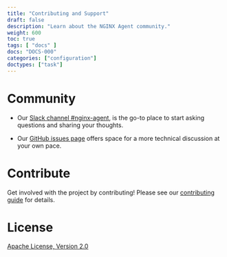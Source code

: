 ```yaml
---
title: "Contributing and Support"
draft: false
description: "Learn about the NGINX Agent community."
weight: 600
toc: true
tags: [ "docs" ]
docs: "DOCS-000"
categories: ["configuration"]
doctypes: ["task"]
---
```


# Community

- Our [Slack channel #nginx-agent](https://nginxcommunity.slack.com/), is the go-to place to start asking questions and sharing your thoughts.

- Our [GitHub issues page](https://github.com/nginx/agent/issues) offers space for a more technical discussion at your own pace.

# Contribute
Get involved with the project by contributing! Please see our [contributing guide](https://github.com/nginx/agent/blob/main/CONTRIBUTING.md) for details.

# License
[Apache License, Version 2.0](https://github.com/nginx/agent/blob/main/LICENSE)
